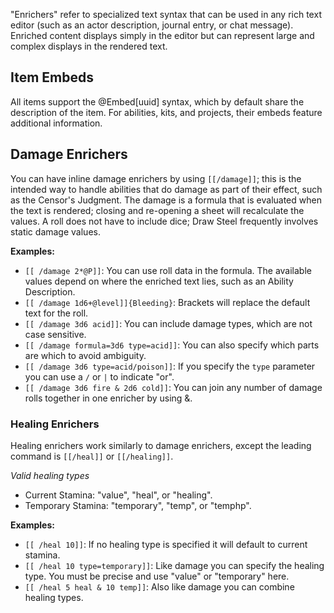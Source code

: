 "Enrichers" refer to specialized text syntax that can be used in any rich text editor (such as an actor description, journal entry, or chat message). Enriched content displays simply in the editor but can represent large and complex displays in the rendered text.

## Item Embeds

All items support the @Embed<s></s>[uuid] syntax, which by default share the description of the item. For abilities, kits, and projects, their embeds feature additional information.

## Damage Enrichers

You can have inline damage enrichers by using `[[/damage]]`; this is the intended way to handle abilities that do damage as part of their effect, such as the Censor's Judgment. The damage is a formula that is evaluated when the text is rendered; closing and re-opening a sheet will recalculate the values. A roll does not have to include dice; Draw Steel frequently involves static damage values.

**Examples:**

- `[[ /damage 2*@P]]`: You can use roll data in the formula. The available values depend on where the enriched text lies, such as an Ability Description.
- `[[ /damage 1d6+@level]]{Bleeding}`: Brackets will replace the default text for the roll.
- `[[ /damage 3d6 acid]]`: You can include damage types, which are not case sensitive.
- `[[ /damage formula=3d6 type=acid]]`: You can also specify which parts are which to avoid ambiguity.
- `[[ /damage 3d6 type=acid/poison]]`: If you specify the `type` parameter you can use a `/` or `|` to indicate "or".
- `[[ /damage 3d6 fire & 2d6 cold]]`: You can join any number of damage rolls together in one enricher by using &.

### Healing Enrichers

Healing enrichers work similarly to damage enrichers, except the leading command is `[[/heal]]` or `[[/healing]]`.

*Valid healing types*
- Current Stamina: "value", "heal", or "healing".
- Temporary Stamina: "temporary", "temp", or "temphp".

**Examples:**
- `[[ /heal 10]]`: If no healing type is specified it will default to current stamina.
- `[[ /heal 10 type=temporary]]`: Like damage you can specify the healing type. You must be precise and use "value" or "temporary" here.
- `[[ /heal 5 heal & 10 temp]]`: Also like damage you can combine healing types.
